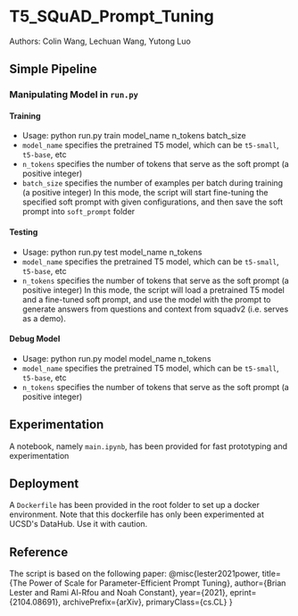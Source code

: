 # T5_SQuAD_Prompt_Tuning
Authors: Colin Wang, Lechuan Wang, Yutong Luo

## Simple Pipeline
### Manipulating Model in `run.py`
#### Training
- Usage: python run.py train model_name n_tokens batch_size
- `model_name` specifies the pretrained T5 model, which can be `t5-small`, `t5-base`, etc
- `n_tokens` specifies the number of tokens that serve as the soft prompt (a positive integer)
- `batch_size` specifies the number of examples per batch during training (a positive integer)
In this mode, the script will start fine-tuning the specified soft prompt with given configurations, and then save the soft prompt into `soft_prompt` folder
#### Testing
- Usage: python run.py test model_name n_tokens
- `model_name` specifies the pretrained T5 model, which can be `t5-small`, `t5-base`, etc
- `n_tokens` specifies the number of tokens that serve as the soft prompt (a positive integer)
In this mode, the script will load a pretrained T5 model and a fine-tuned soft prompt, and use the model with the prompt to generate answers from questions and context from squadv2 (i.e. serves as a demo).
#### Debug Model
- Usage: python run.py model model_name n_tokens
- `model_name` specifies the pretrained T5 model, which can be `t5-small`, `t5-base`, etc
- `n_tokens` specifies the number of tokens that serve as the soft prompt (a positive integer)

## Experimentation
A notebook, namely `main.ipynb`, has been provided for fast prototyping and experimentation

## Deployment
A `Dockerfile` has been provided in the root folder to set up a docker environment. Note that this dockerfile has only been experimented at UCSD's DataHub. Use it with caution.

## Reference
The script is based on the following paper:
@misc{lester2021power,
      title={The Power of Scale for Parameter-Efficient Prompt Tuning}, 
      author={Brian Lester and Rami Al-Rfou and Noah Constant},
      year={2021},
      eprint={2104.08691},
      archivePrefix={arXiv},
      primaryClass={cs.CL}
}